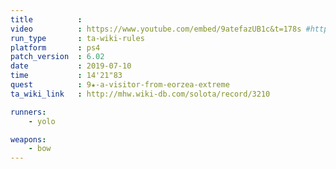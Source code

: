 ```yaml
---
title          :
video          : https://www.youtube.com/embed/9atefazUB1c&t=178s #https://www.youtube.com/watch?v=9atefazUB1c&t=178s
run_type       : ta-wiki-rules
platform       : ps4
patch_version  : 6.02
date           : 2019-07-10
time           : 14'21"83
quest          : 9★-a-visitor-from-eorzea-extreme
ta_wiki_link   : http://mhw.wiki-db.com/solota/record/3210

runners:
    - yolo

weapons:
    - bow
---
```

